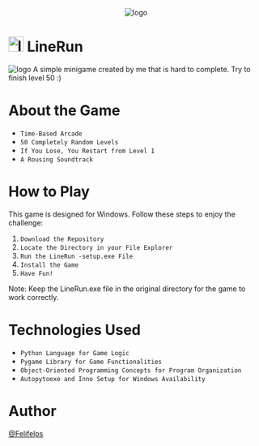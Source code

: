 <p align="center">
  <img alt="logo" src="https://user-images.githubusercontent.com/101474098/220374259-be74381d-23ac-43f4-8130-9823a50fa1f3.png">
</p>

<h1> 
  <img alt="logo" src="https://user-images.githubusercontent.com/101474098/220375305-5277d05b-7cd9-4b0b-9978-e79385762614.png" width="30px" height="30px"> 
  LineRun 
</h1>

<img alt="logo" src="https://img.shields.io/badge/Version-1.0-green">
A simple minigame created by me that is hard to complete. Try to finish level 50 :) 
<br>

# About the Game

- `Time-Based Arcade`
- `50 Completely Random Levels`
- `If You Lose, You Restart from Level 1`
- `A Rousing Soundtrack`

# How to Play

This game is designed for Windows. Follow these steps to enjoy the challenge:

1. `Download the Repository`
2. `Locate the Directory in your File Explorer`
3. `Run the LineRun -setup.exe File`
4. `Install the Game`
5. `Have Fun!`

Note: Keep the LineRun.exe file in the original directory for the game to work correctly.

# Technologies Used

- `Python Language for Game Logic`
- `Pygame Library for Game Functionalities`
- `Object-Oriented Programming Concepts for Program Organization`
- `Autopytoexe and Inno Setup for Windows Availability`

# Author

[@Felifelps](https://github.com/Felifelps)

